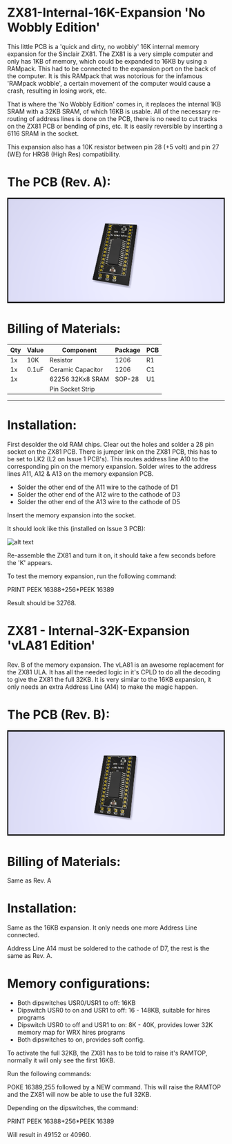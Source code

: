 # ZX81-Internal-16K-Expansion 'No Wobbly Edition'
This little PCB is a 'quick and dirty, no wobbly' 16K internal memory expansion for the Sinclair ZX81. The ZX81 is a very simple computer and only has 1KB of memory, which could be expanded to 16KB by using a RAMpack. This had to be connected to the expansion port on the back of the computer. It is this RAMpack that was notorious for the infamous 'RAMpack wobble', a certain movement of the computer would cause a crash, resulting in losing work, etc. 

That is where the 'No Wobbly Edition' comes in, it replaces the internal 1KB SRAM with a 32KB SRAM, of which 16KB is usable. All of the necessary re-routing of address lines is done on the PCB, there is no need to cut tracks on the ZX81 PCB or bending of pins, etc. It is easily reversible by inserting a 6116 SRAM in the socket.

This expansion also has a 10K resistor between pin 28 (+5 volt) and pin 27 (WE) for HRG8 (High Res) compatibility.

# The PCB (Rev. A):
![alt text](https://github.com/redhawk668/ZX81-Internal-16K-Expansion/blob/main/Rev.%20A/ZX81%20Intern%2016K.png)

# Billing of Materials:
|Qty  |Value  |Component            |Package  |PCB  |
|-----|-------|---------------------|---------|-----|
| 1x  | 10K   | Resistor            | 1206    | R1  |
| 1x  | 0.1uF | Ceramic Capacitor   | 1206    | C1  |
| 1x  |       | 62256 32Kx8 SRAM    | SOP-28  | U1  |
|     |       | Pin Socket Strip    |         |     |
-----------------------------------------------------

# Installation:
First desolder the old RAM chips. Clear out the holes and solder a 28 pin socket on the ZX81 PCB. There is jumper link on the ZX81 PCB, this has to be set to LK2 (L2 on Issue 1 PCB's). This routes address line A10 to the corresponding pin on the memory expansion. Solder wires to the address lines A11, A12 & A13 on the memory expansion PCB. 
- Solder the other end of the A11 wire to the cathode of D1
- Solder the other end of the A12 wire to the cathode of D3
- Solder the other end of the A13 wire to the cathode of D5

Insert the memory expansion into the socket.

It should look like this (installed on Issue 3 PCB):

![alt text](https://github.com/redhawk668/ZX81-Internal-16K-Expansion/blob/main/IMG_20210510_172720.jpg)

Re-assemble the ZX81 and turn it on, it should take a few seconds before the 'K' appears.

To test the memory expansion, run the following command:

PRINT PEEK 16388+256*PEEK 16389

Result should be 32768.

# ZX81 - Internal-32K-Expansion 'vLA81 Edition'
Rev. B of the memory expansion. The vLA81 is an awesome replacement for the ZX81 ULA. It has all the needed logic in it's CPLD to do all the decoding to give the ZX81 the full 32KB. It is very similar to the 16KB expansion, it only needs an extra Address Line (A14) to make the magic happen. 

# The PCB (Rev. B):
![alt text](https://github.com/redhawk668/ZX81-Internal-16K-Expansion/blob/main/Rev.%20B%20-%20vLA81/ZX81%20Intern%2032K.png)

# Billing of Materials:
Same as Rev. A

# Installation:
Same as the 16KB expansion. It only needs one more Address Line connected.

Address Line A14 must be soldered to the cathode of D7, the rest is the same as Rev. A.

# Memory configurations:
- Both dipswitches USR0/USR1 to off: 16KB
- Dipswitch USR0 to on and USR1 to off: 16 - 148KB, suitable for hires programs
- Dipswitch USR0 to off and USR1 to on: 8K - 40K, provides lower 32K memory map for WRX hires programs
- Both dipswitches to on, provides soft config.

To activate the full 32KB, the ZX81 has to be told to raise it's RAMTOP, normally it will only see the first 16KB.

Run the following commands:

POKE 16389,255 followed by a NEW command. This will raise the RAMTOP and the ZX81 will now be able to use the full 32KB.

Depending on the dipswitches, the command:

PRINT PEEK 16388+256*PEEK 16389

Will result in 49152 or 40960.








